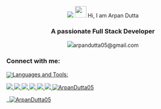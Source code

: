 <!-- Banner image -->
<p align="center">
  <img src="https:                                                                        
</p>

<h1 align="center">
  <img src="https://raw.githubusercontent.com/MartinHeinz/MartinHeinz/master/wave.gif" width="30px"/> Hi, I am Arpan Dutta
</h1>

<h3 align="center">A passionate Full Stack Developer</h3>

<p align="center">
  <img src="https:                                                                                                                
</p>

- 🌱 I’m currently learning **Backend Development using Node.js**
- 💻 I am currently working on a **new project**
- 📫 Reach me at: **arpandutta05@gmail.com**

<h3 align="left">Connect with me:</h3>
<p align="left">
  <a href="https://linkedin.com/in/arpandutta05" target="blank">
    <img align="center" src="https:                                                                                                                                                                     
  </a>
</p>

<h3 align="left">Languages and Tools:</h3>
<p align="left">
  <a href="https://reactjs.org/" target="_blank" rel="noreferrer">
    <img src="https:                                                                                                                                 
  </a>
  <a href="https://nodejs.org/" target="_blank" rel="noreferrer">
    <img src="https:                                                                   
  </a>
  <a href="https://www.w3.org/html/" target="_blank" rel="noreferrer">
    <img src="https:                                                                                                                                 
  </a>
  <a href="https://www.w3schools.com/css/" target="_blank" rel="noreferrer">
    <img src="https:                                                                                                                              
  </a>
  <a href="https://developer.mozilla.org/en-US/docs/Web/JavaScript" target="_blank" rel="noreferrer">
    <img src="https:                                                                                                                                       
  </a>
  <a href="https://www.java.com/" target="_blank" rel="noreferrer">
    <img src="https:                                                                                                                     
  </a>
  <a href="https://sap.com/" target="_blank" rel="noreferrer">
    <img src="https:                                                                                
  </a>
</p>

<p>
  <img align="left" src="https://github-readme-stats.vercel.app/api/top-langs?username=ArpanDutta05&show_icons=true&locale=en&layout=compact" alt="ArpanDutta05" />
</p>
<p>&nbsp; 
  <img align="center" src="https:                                                                                                           
</p>
<p>
  <img align="center" src="https://github-readme-streak-stats.herokuapp.com/?user=ArpanDutta05&" alt="ArpanDutta05" />
</p>
